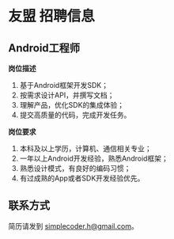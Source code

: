 # 友盟 招聘信息

## Android工程师

**岗位描述**

1. 基于Android框架开发SDK；
2. 按需求设计API，并撰写文档；
3. 理解产品，优化SDK的集成体验；
4. 提交高质量的代码，完成开发任务。


**岗位要求**

1. 本科及以上学历，计算机、通信相关专业；
2. 一年以上Android开发经验，熟悉Android框架；
3. 熟悉设计模式，有良好的编码习惯；
4. 有过成熟的App或者SDK开发经验优先。




## 联系方式

简历请发到 [simplecoder.h@gmail.com](mailto:simplecoder.h@gmail.com)。